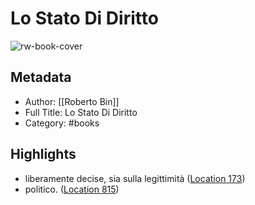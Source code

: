 # Lo Stato Di Diritto

![rw-book-cover](https://m.media-amazon.com/images/I/819-kad6xSL._SY160.jpg)

## Metadata
- Author: [[Roberto Bin]]
- Full Title: Lo Stato Di Diritto
- Category: #books

## Highlights
- liberamente decise, sia sulla legittimità ([Location 173](https://readwise.io/to_kindle?action=open&asin=B0725Q5HYV&location=173))
- politico. ([Location 815](https://readwise.io/to_kindle?action=open&asin=B0725Q5HYV&location=815))
